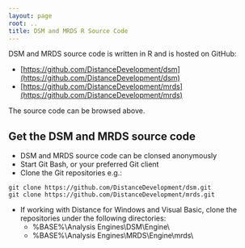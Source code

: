 ```yaml
---
layout: page
root: ..
title: DSM and MRDS R Source Code
---
```


DSM and MRDS source code is written in R and is hosted on GitHub:

* [https://github.com/DistanceDevelopment/dsm](https://github.com/DistanceDevelopment/dsm)
* [https://github.com/DistanceDevelopment/mrds](https://github.com/DistanceDevelopment/mrds)

The source code can be browsed above.

Get the DSM and MRDS source code
--------------------------------

* DSM and MRDS source code can be clonsed anonymously
* Start Git Bash, or your preferred Git client
* Clone the Git repositories e.g.:

<p/>

    git clone https://github.com/DistanceDevelopment/dsm.git
    git clone https://github.com/DistanceDevelopment/mrds.git

* If working with Distance for Windows and Visual Basic, clone the repositories under the following directories:
  - %BASE%\Analysis Engines\DSM\Engine\
  - %BASE%\Analysis Engines\MRDS\Engine\mrds\

